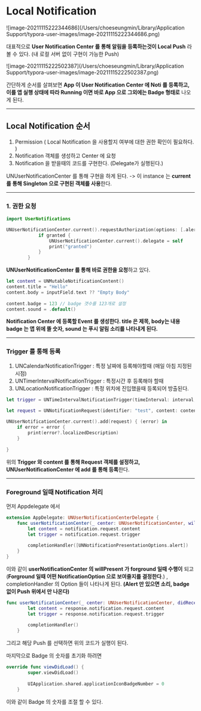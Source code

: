# Local Notification 



![image-20211115222344686](/Users/choeseungmin/Library/Application Support/typora-user-images/image-20211115222344686.png)



대표적으로 **User Notification Center 를 통해 알림을 등록하는것이 Local Push** 라 볼 수 있다. (내 로컬 서버 없이 구현이 가능한 Push)



![image-20211115222502387](/Users/choeseungmin/Library/Application Support/typora-user-images/image-20211115222502387.png)

간단하게 순서를 살펴보면 **App 이 User Notification Center 에 Noti 를 등록하고, 이를 앱 실행 상태에 따라 Running 이면 바로 App 으로 그외에는 Badge 형태로** 나오게 된다. 



----





## Local Notification 순서

1. Permission ( Local Notification 을 사용할지 여부에 대한 권한 확인이 필요하다. )
2. Notification 객체를 생성하고 Center 에 요청
3. Notification 을 받을때의 코드를 구현한다. (Delegate가 실행된다.)



UNUserNotificationCenter 를 통해 구현을 하게 된다. -> 이 instance 는 **current 를 통해 Singleton 으로 구현된 객체를 사용**한다. 



-----



### 1. 권한 요청



```swift
import UserNotifications

UNUserNotificationCenter.current().requestAuthorization(options: [.alert, .badge, .sound]) { (granted, error) in
            if granted {
                UNUserNotificationCenter.current().delegate = self
                print("granted")
            }
        }
```



**UNUserNotificationCenter 를 통해 바로 권한을 요청**하고 있다. 



```swift
let content = UNMutableNotificationContent()
content.title = "Hello"
content.body = inputField.text ?? "Empty Body"
        
content.badge = 123 // badge 갯수를 123개로 설정
content.sound = .default()
```

**Notification Center 에 등록할 Event 를 생성한다. title 은 제목, body는 내용 badge 는 앱 위에 뜰 숫자, sound 는 푸시 알림 소리를 나타내게 된다.** 



----



### Trigger 를 통해 등록

1. UNCalendarNotificationTrigger : 특정 날짜에 등록해야할때 (매일 아침 지정된 시점)
2. UNTimerIntervalNotificationTrigger : 특정시간 후 등록해야 할때
3. UNLocationNotificationTrigger : 특정 위치에 진입했을때 등록되어 방출된다. 



```swift
let trigger = UNTimeIntervalNotificationTrigger(timeInterval: interval, repeats: false)
        
let request = UNNotificationRequest(identifier: "test", content: content, trigger: trigger)

UNUserNotificationCenter.current().add(request) { (error) in
    if error = error {
        print(error?.localizedDescription)
    }
            
}
```

위의 **Trigger 와 content 를 통해 Request 객체를 설정하고, UNUserNotificationCenter 에 add 를 통해 등록**한다. 



----



### Foreground 일때 Notification 처리



먼저 Appdelegate 에서 

```swift
extension AppDelegate: UNUserNotificationCenterDelegate {
    func userNotificationCenter(_ center: UNUserNotificationCenter, willPresent notification: UNNotification, withCompletionHandler completionHandler: @escaping (UNNotificationPresentationOptions) -> Void) {
        let content = notification.request.content
        let trigger = notification.request.trigger
        
        completionHandler([UNNotificationPresentationOptions.alert])
    }
}

```



이와 같이 **userNotificationCenter 의 willPresent 가 forground 일때 수행이** 되고(**Forground 일때 어떤 NotificationOption 으로 보여줄지를 결정한다**.) , completionHandler 의 Option 들이 나타나게 된다. **(Alert 만 있으면 소리, badge 없이 Push 위에서 만 나온다)** 



```swift
func userNotificationCenter(_ center: UNUserNotificationCenter, didReceive response: UNNotificationResponse, withCompletionHandler completionHandler: @escaping () -> Void) {
        let content = response.notification.request.content
        let trigger = response.notification.request.trigger
        
        completionHandler()
    }
```

그리고 해당 Push 를 선택하면 위의 코드가 실행이 된다. 



마지막으로 Badge 의 숫자를 초기화 하려면

```swift
override func viewDidLoad() {
        super.viewDidLoad()
        
        UIApplication.shared.applicationIconBadgeNumber = 0
    }
```

이와 같이 Badge 의 숫자를 조절 할 수 있다. 


